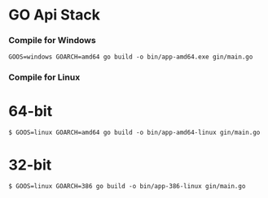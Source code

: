 # GO Api Stack

### Compile for Windows
```
GOOS=windows GOARCH=amd64 go build -o bin/app-amd64.exe gin/main.go
```

### Compile for Linux
# 64-bit
```
$ GOOS=linux GOARCH=amd64 go build -o bin/app-amd64-linux gin/main.go
```

# 32-bit
```
$ GOOS=linux GOARCH=386 go build -o bin/app-386-linux gin/main.go
```